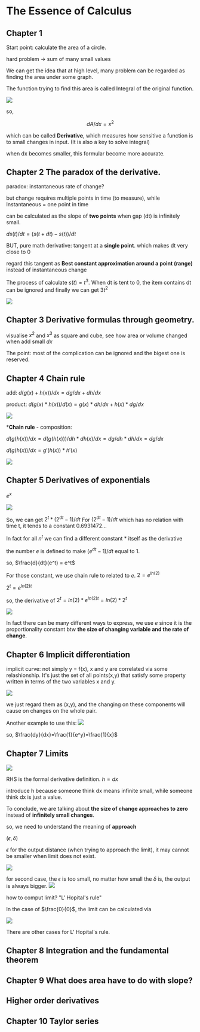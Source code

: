 # The Essence of Calculus



## Chapter 1

Start point: calculate the area of a circle.

hard problem -> sum of many small values

We can get the idea that at high level, many problem can be regarded as finding the area under some graph.


The function trying to find this area is called Integral of the original function.

![](Calculus_3blue1brown_1.png)

so, 

$$ dA / dx = x^2 $$

which can be called **Derivative**, which measures how sensitive a function is to small changes in input. (It is also a key to solve integral)


when dx becomes smaller, this formular become more accurate.




## Chapter 2 The paradox of the derivative.

paradox:  instantaneous rate of change?

but change requires multiple points in time (to measure), while Instantaneous = one point in time

can be calculated as the slope of **two points** when gap (dt) is infinitely small.

$ds(t)/dt = (s(t+dt) -s(t)) / dt$ 

BUT, pure math derivative: tangent at a **single point**. which makes dt very close to 0

regard this tangent as **Best constant approximation around a point (range)** instead of instantaneous change

The process of calculate $s(t) = t^3$. When dt is tent to 0, the item contains dt can be ignored and finally we can get $3t^2$

![](Calculus_3blue1brown_2.png)





## Chapter 3 Derivative formulas through geometry.

visualise $x^2$ and $x^3$ as square and cube, see how area or volume changed when add small $dx$


The point: most of the complication can be ignored and the bigest one is reserved.





## Chapter 4 Chain rule


add:  $d(g(x)+h(x)) / dx = dg/dx + dh/dx$

product:  $d(g(x)*h(x)) / d(x) = g(x)*dh/dx+ h(x)*dg/dx$

![](Calculus_3blue1brown_3.png)


***Chain rule** - composition: 

$d(g(h(x))/dx = d(g(h(x)))/dh * dh(x)/dx = dg/dh * dh/dx = dg/dx$

$d(g(h(x))/dx = g'(h(x))*h'(x)$


![](Calculus_3blue1brown_4.png)



## Chapter 5 Derivatives of exponentials

$e^x$

![](Calculus_3blue1brown_5.png)

So, we can get $2^t * (2^{dt} - 1) / dt$
For $(2^{dt} - 1) / dt$ which has no relation with time t, it tends to a constant $0.6931472...$

In fact for all $n^t$ we can find a different constant * itself as the derivative

the number $e$ is defined to make $(e^{dt} - 1) / dt$ equal to 1.

so, $\frac{d}{dt}(e^t) = e^t$

For those constant, we use chain rule to related to $e$.
$2 = e^{ln(2)}$

$2^t =e^{ln(2)t}$

so, the derivative of $2^t = ln(2) * e^{ln(2)t} = ln(2)*2^t$

![](Calculus_3blue1brown_6.png)

In fact there can be many different ways to express, we use $e$ since it is the proportionality constant btw **the size of changing variable and the rate of change**. 


## Chapter 6 Implicit differentiation

implicit curve: not simply y = f(x), x and y are correlated via some relashionship. It's just the set of all points(x,y) that satisfy some property written in terms of the two variables x and y.

![](Calculus_3blue1brown_7.png)

we just regard them as (x,y), and the changing on these components will cause on changes on the whole pair.

Another example to use this:
![](Calculus_3blue1brown_8.png)

so, $\frac{dy}{dx}=\frac{1}{e^y}=\frac{1}{x}$



## Chapter 7 Limits

![](Calculus_3blue1brown_9.png)

RHS is the formal derivative definition.
$h = dx$

introduce h because someone think dx means infinite small, while someone think dx is just a value.

To conclude, we are talking about **the size of change approaches to zero** instead of **infinitely small changes**.


so, we need  to understand the meaning of **approach**

$(\epsilon,\delta)$

$\epsilon$ for the output distance (when trying to approach the limit), it may cannot be smaller when limit does not exist.

![](Calculus_3blue1brown_10.png)


for second case, the $\epsilon$ is too small, no matter how small the $\delta$ is, the output is always bigger.
![](Calculus_3blue1brown_11.png)

how to comput limit?
"L' Hopital's rule"

In the case of $\frac{0}{0}$, the limit can be calculated via

![](Calculus_3blue1brown_12.png)

There are other cases for L' Hopital's rule.


## Chapter 8 Integration and the fundamental theorem



## Chapter 9 What does area have to do with slope?



## Higher order derivatives



## Chapter 10 Taylor series